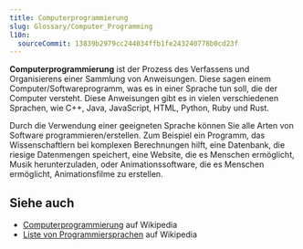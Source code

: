 ```yaml
---
title: Computerprogrammierung
slug: Glossary/Computer_Programming
l10n:
  sourceCommit: 13839b2979cc244034ffb1fe243240778b0cd23f
---
```


**Computerprogrammierung** ist der Prozess des Verfassens und Organisierens einer Sammlung von Anweisungen. Diese sagen einem Computer/Softwareprogramm, was es in einer Sprache tun soll, die der Computer versteht. Diese Anweisungen gibt es in vielen verschiedenen Sprachen, wie C++, Java, JavaScript, HTML, Python, Ruby und Rust.

Durch die Verwendung einer geeigneten Sprache können Sie alle Arten von Software programmieren/erstellen. Zum Beispiel ein Programm, das Wissenschaftlern bei komplexen Berechnungen hilft, eine Datenbank, die riesige Datenmengen speichert, eine Website, die es Menschen ermöglicht, Musik herunterzuladen, oder Animationssoftware, die es Menschen ermöglicht, Animationsfilme zu erstellen.

## Siehe auch

- [Computerprogrammierung](https://en.wikipedia.org/wiki/Computer_programming) auf Wikipedia
- [Liste von Programmiersprachen](https://en.wikipedia.org/wiki/List_of_programming_languages) auf Wikipedia
